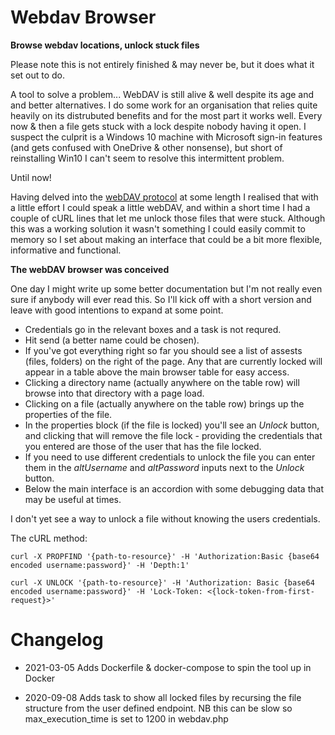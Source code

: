 # Webdav Browser
**Browse webdav locations, unlock stuck files**

Please note this is not entirely finished & may never be, but it does what it set out to do.

A tool to solve a problem... WebDAV is still alive & well despite its age and and better alternatives. I do some work for an organisation that relies quite heavily on its distrubuted benefits and for the most part it works well. Every now & then a file gets stuck with a lock despite nobody having it open. I suspect the culprit is a Windows 10 machine with Microsoft sign-in features (and gets confused with OneDrive & other nonsense), but short of reinstalling Win10 I can't seem to resolve this intermittent problem.

Until now!

Having delved into the [webDAV protocol](https://tools.ietf.org/html/rfc4918) at some length I realised that with a little effort I could speak a little webDAV, and within a short time I had a couple of cURL lines that let me unlock those files that were stuck. Although this was a working solution it wasn't something I could easily commit to memory so I set about making an interface that could be a bit more flexible, informative and functional.

**The webDAV browser was conceived**

One day I might write up some better documentation but I'm not really even sure if anybody will ever read this. So I'll kick off with a short version and leave with good intentions to expand at some point.

* Credentials go in the relevant boxes and a task is not requred.
* Hit send (a better name could be chosen).
* If you've got everything right so far you should see a list of assests (files, folders) on the right of the page. Any that are currently locked will appear in a table above the main browser table for easy access.
* Clicking a directory name (actually anywhere on the table row) will browse into that directory with a page load.
* Clicking on a file (actually anywhere on the table row) brings up the properties of the file.
* In the properties block (if the file is locked) you'll see an _Unlock_ button, and clicking that will remove the file lock - providing the credentials that you entered are those of the user that has the file locked.
* If you need to use different credentials to unlock the file you can enter them in the _altUsername_ and _altPassword_ inputs next to the _Unlock_ button.
* Below the main interface is an accordion with some debugging data that may be useful at times.

I don't yet see a way to unlock a file without knowing the users credentials.

The cURL method: 

    curl -X PROPFIND '{path-to-resource}' -H 'Authorization:Basic {base64 encoded username:password}' -H 'Depth:1'

    curl -X UNLOCK '{path-to-resource}' -H 'Authorization: Basic {base64 encoded username:password}' -H 'Lock-Token: <{lock-token-from-first-request}>'

# Changelog

* 2021-03-05 Adds Dockerfile & docker-compose to spin the tool up in Docker

* 2020-09-08 Adds task to show all locked files by recursing the file structure from the user defined endpoint. NB this can be slow so max_execution_time is set to 1200 in webdav.php